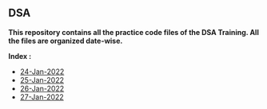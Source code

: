 ## **DSA**
**This repository contains all the practice code files of the DSA Training. All the files are organized date-wise.**

**Index :**
* [24-Jan-2022](https://github.com/sanketj0700/DSA/tree/main/24-Jan-2022)
* [25-Jan-2022](https://github.com/sanketj0700/DSA/tree/main/25-Jan-2022)
* [26-Jan-2022](https://github.com/sanketj0700/DSA/tree/main/26-Jan-2022)
* [27-Jan-2022](https://github.com/sanketj0700/DSA/tree/main/27-Jan-2022)
